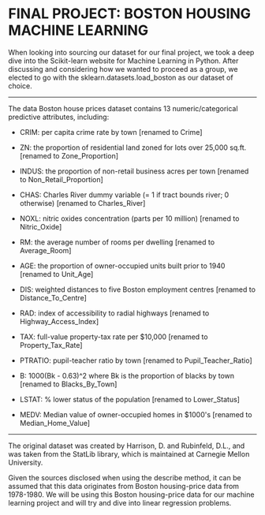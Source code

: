 # FINAL PROJECT: BOSTON HOUSING MACHINE LEARNING

 
When looking into sourcing our dataset for our final project, we took a deep dive into the Scikit-learn website for Machine Learning in Python. After discussing and considering how we wanted to proceed as a group, we elected to go with the sklearn.datasets.load_boston as our dataset of choice. 

-----------------------------------------------------------------------------------------------------------------------------------------------------------

The data Boston house prices dataset contains 13 numeric/categorical predictive attributes, including:

 - CRIM: per capita crime rate by town [renamed to Crime]

 - ZN: the proportion of residential land zoned for lots over 25,000 sq.ft. [renamed to Zone_Proportion]

 - INDUS: the proportion of non-retail business acres per town [renamed to Non_Retail_Proportion]

 - CHAS: Charles River dummy variable (= 1 if tract bounds river; 0 otherwise) [renamed to Charles_River]

 - NOXL: nitric oxides concentration (parts per 10 million) [renamed to Nitric_Oxide]

 - RM: the average number of rooms per dwelling [renamed to Average_Room]

 - AGE: the proportion of owner-occupied units built prior to 1940 [renamed to Unit_Age]

 - DIS: weighted distances to five Boston employment centres [renamed to Distance_To_Centre]

 - RAD: index of accessibility to radial highways [renamed to Highway_Access_Index]

 - TAX: full-value property-tax rate per $10,000 [renamed to Property_Tax_Rate]

 - PTRATIO: pupil-teacher ratio by town [renamed to Pupil_Teacher_Ratio]

 - B: 1000(Bk - 0.63)^2 where Bk is the proportion of blacks by town [renamed to Blacks_By_Town]

 - LSTAT: % lower status of the population [renamed to Lower_Status]

 - MEDV: Median value of owner-occupied homes in $1000's [renamed to Median_Home_Value]

-----------------------------------------------------------------------------------------------------------------------------------------------------------
 
The original dataset was created by Harrison, D. and Rubinfeld, D.L., and was taken from the StatLib library, which is maintained at Carnegie Mellon University. 
 
Given the sources disclosed when using the describe method, it can be assumed that this data originates from Boston housing-price data from 1978-1980. We will be using this Boston housing-price data for our machine learning project and will try and dive into linear regression problems.  
